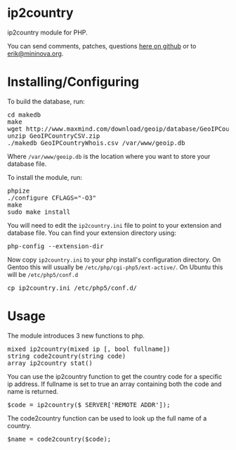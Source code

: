 ip2country
==========

ip2country module for PHP.

You can send comments, patches, questions [here on github](https://github.com/ErikDubbelboer/ip2country/issues) or to erik@mininova.org.


Installing/Configuring
======================

To build the database, run:

<pre>
cd makedb
make
wget http://www.maxmind.com/download/geoip/database/GeoIPCountryCSV.zip
unzip GeoIPCountryCSV.zip
./makedb GeoIPCountryWhois.csv /var/www/geoip.db
</pre>

Where `/var/www/geoip.db` is the location where you want to store your database file.


To install the module, run:

<pre>
phpize
./configure CFLAGS="-O3"
make
sudo make install
</pre>

You will need to edit the `ip2country.ini` file to point to your extension and database file. You can find your extension directory using:

<pre>
php-config --extension-dir
</pre>

Now copy `ip2country.ini` to your php install's configuration directory. On Gentoo this will usually be `/etc/php/cgi-php5/ext-active/`. On Ubuntu this will be `/etc/php5/conf.d`

<pre>
cp ip2country.ini /etc/php5/conf.d/
</pre>

Usage
=====

The module introduces 3 new functions to php.

<pre>
mixed ip2country(mixed ip [, bool fullname])
string code2country(string code)
array ip2country_stat()
</pre>

You can use the ip2country function to get the country code for a specific ip address. If fullname is set to true an array containing both the code and name is returned.

<pre>
$code = ip2country($_SERVER['REMOTE_ADDR']);
</pre>

The code2country function can be used to look up the full name of a country.

<pre>
$name = code2country($code);
</pre>

